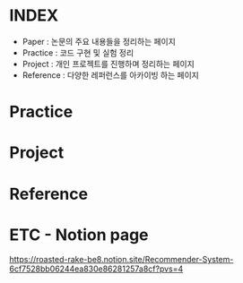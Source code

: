 # INDEX
- Paper : 논문의 주요 내용들을 정리하는 페이지
- Practice : 코드 구현 및 실험 정리
- Project : 개인 프로젝트를 진행하며 정리하는 페이지
- Reference : 다양한 레퍼런스를 아카이빙 하는 페이지

# Practice

# Project

# Reference

# ETC - Notion page
https://roasted-rake-be8.notion.site/Recommender-System-6cf7528bb06244ea830e86281257a8cf?pvs=4
